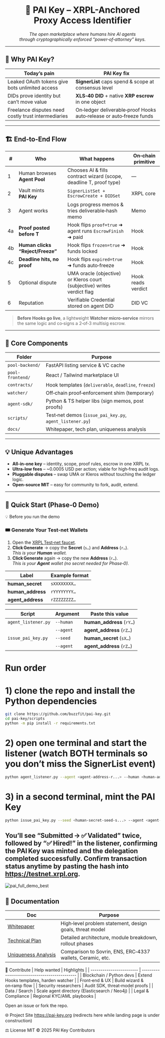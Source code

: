 <h1 align="center">
  🚀 PAI Key – XRPL-Anchored <br/>Proxy Access Identifier
</h1>

<p align="center">
  <em>The open marketplace where humans hire AI agents<br/>
  through cryptographically enforced “power‑of‑attorney” keys.</em>
</p>

---

## 🌟 Why PAI Key?

| Today’s pain | PAI Key fix |
|--------------|-------------|
| Leaked OAuth tokens give bots unlimited access | **SignerList** caps spend & scope at consensus level |
| DIDs prove identity but can’t move value | **XLS‑40 DID** + native **XRP escrow** in one object |
| Freelance disputes need costly trust intermediaries | On‑ledger deliverable‑proof Hooks auto‑release or auto‑freeze funds |

---

## 🏗️ End‑to‑End Flow

| # | Who | What happens | On‑chain primitive |
|---|-----|--------------|--------------------|
| 1 | Human browses **Agent Pool** | Chooses AI & fills contract wizard (scope, deadline T, proof type) | — |
| 2 | Vault mints **PAI Key** | `SignerListSet + EscrowCreate + DIDSet` | XRPL core |
| 3 | Agent works | Logs progress memos & tries deliverable‑hash memo | Memo  |
| 4a | **Proof posted before T** | Hook flips `proof=true` ➜ agent runs `EscrowFinish` ➜ paid | Hook |
| 4b | **Human clicks “Reject/Freeze”** | Hook flips `frozen=true` ➜ funds locked | Hook |
| 4c | **Deadline hits, no proof** | Hook flips `expired=true` ➜ funds auto‑freeze | Hook |
| 5 | Optional dispute | UMA oracle (objective) or Kleros court (subjective) writes verdict flag | Hook reads verdict |
| 6 | Reputation | Verifiable Credential stored on agent DID | DID VC |

> **Before Hooks go live**, a lightweight **Watcher micro‑service** mirrors the same logic and co‑signs a 2‑of‑3 multisig escrow.

---

## 🔑 Core Components

| Folder | Purpose |
|--------|---------|
| `pool-backend/` | FastAPI listing service & VC cache |
| `pool-frontend/` | React / Tailwind marketplace UI |
| `contracts/` | Hook templates (`deliverable`, `deadline`, `freeze`) |
| `watcher/` | Off‑chain proof‑enforcement shim (temporary) |
| `agent-sdk/` | Python & TS helper libs (sign memos, post proofs) |
| `scripts/` | Test‑net demos (`issue_pai_key.py`, `agent_listener.py`) |
| `docs/` | Whitepaper, tech plan, uniqueness analysis |

---

## 💡 Unique Advantages

* **All‑in‑one key** – identity, scope, proof rules, escrow in one XRPL tx.  
* **Ultra‑low fees** – ~0.0005 USD per action; viable for high‑freq audit logs.  
* **Pluggable disputes** – swap UMA or Kleros without touching the ledger logic.  
* **Open‑source MIT** – easy for community to fork, audit, extend.

---

## 🚀 Quick Start (Phase‑0 Demo)
💡 Before you run the demo
### 🎟️ Generate Your Test‑net Wallets

1. Open the [XRPL Test‑net faucet](https://xrpl.org/xrp-testnet-faucet.html).  
2. **Click Generate** → copy the **Secret** (`s…`) and **Address** (`r…`).  
   *This is your **Human** wallet.*  
3. **Click Generate** again → copy the new **Address** (`r…`).  
   *This is your **Agent** wallet (no secret needed for Phase‑0).*

| Label           | Example format |
|-----------------|----------------|
| **human_secret** | `sXXXXXXXX…` |
| **human_address** | `rYYYYYYYY…` |
| **agent_address** | `rZZZZZZZZ…` |

| Script&nbsp;&nbsp; | Argument | Paste this value |
|--------------------|----------|------------------|
| `agent_listener.py` | `--human` | **human_address** (`rY…`) |
|                     | `--agent` | **agent_address** (`rZ…`) |
| `issue_pai_key.py`  | `--seed`  | **human_secret** (`sX…`) |
|                     | `--agent` | **agent_address** (`rZ…`) |




# Run order



# 1) clone the repo and install the Python dependencies
```bash
git clone https://github.com/buzzfit/pai-key.git
cd pai-key/scripts
python -m pip install -r requirements.txt
```


# 2) open one terminal and start the listener (watch BOTH terminals so you don’t miss the SignerList event)
```bash
python agent_listener.py --agent <agent-address-r...> --human <human-address-r...>
```


# 3) in a second terminal, mint the PAI Key
```bash
python issue_pai_key.py --seed <human-secret-seed-s...> --agent <agent-address-r...> --limit 100
```
You’ll see “Submitted → ✅ Validated” twice, followed by “✅ Hired!” in the listener, confirming the PAI Key was minted and the delegation completed successfully.
Confirm transaction status anytime by pasting the hash into https://testnet.xrpl.org.
---
![pai_full_demo_best](https://github.com/user-attachments/assets/c55556e8-b2a3-46e0-8266-262248c5867e)

## 📄 Documentation

| Doc | Purpose |
|-----|---------|
| [Whitepaper](docs/WHITEPAPER.md) | High‑level problem statement, design goals, threat model |
| [Technical Plan](docs/TECH_PLAN.md) | Detailed architecture, module breakdown, rollout phases |
| [Uniqueness Analysis](docs/UNIQUENESS.md) | Comparison to Sovrin, ENS, ERC‑4337 wallets, Ceramic, etc. |


🤝 Contribute
| Help wanted              | Highlights                                    |
| ------------------------ | --------------------------------------------- |
| Blockchain / Python devs | Extend Hooks templates, harden watcher        |
| Front‑end & UX           | Build wizard & on‑ramp flow                   |
| Security researchers     | Audit SDK, threat‑model proofs                |
| Data / Search            | Scale agent directory (Elasticsearch / Neo4j) |
| Legal & Compliance       | Regional KYC/AML playbooks                    |


Open an issue or fork the repo.

🌐 Project Site
https://pai-key.org (redirects here while landing page is under construction)

⚖️ License
MIT © 2025 PAI Key Contributors
